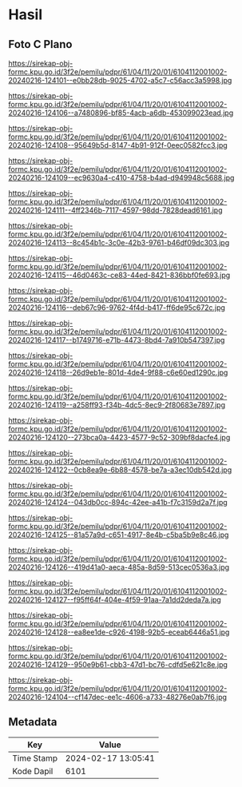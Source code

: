 # Hasil

## Foto C Plano

https://sirekap-obj-formc.kpu.go.id/3f2e/pemilu/pdpr/61/04/11/20/01/6104112001002-20240216-124101--e0bb28db-9025-4702-a5c7-c56acc3a5998.jpg

https://sirekap-obj-formc.kpu.go.id/3f2e/pemilu/pdpr/61/04/11/20/01/6104112001002-20240216-124106--a7480896-bf85-4acb-a6db-453099023ead.jpg

https://sirekap-obj-formc.kpu.go.id/3f2e/pemilu/pdpr/61/04/11/20/01/6104112001002-20240216-124108--95649b5d-8147-4b91-912f-0eec0582fcc3.jpg

https://sirekap-obj-formc.kpu.go.id/3f2e/pemilu/pdpr/61/04/11/20/01/6104112001002-20240216-124109--ec9630a4-c410-4758-b4ad-d949948c5688.jpg

https://sirekap-obj-formc.kpu.go.id/3f2e/pemilu/pdpr/61/04/11/20/01/6104112001002-20240216-124111--4ff2346b-7117-4597-98dd-7828dead6161.jpg

https://sirekap-obj-formc.kpu.go.id/3f2e/pemilu/pdpr/61/04/11/20/01/6104112001002-20240216-124113--8c454b1c-3c0e-42b3-9761-b46df09dc303.jpg

https://sirekap-obj-formc.kpu.go.id/3f2e/pemilu/pdpr/61/04/11/20/01/6104112001002-20240216-124115--46d0463c-ce83-44ed-8421-836bbf0fe693.jpg

https://sirekap-obj-formc.kpu.go.id/3f2e/pemilu/pdpr/61/04/11/20/01/6104112001002-20240216-124116--deb67c96-9762-4f4d-b417-ff6de95c672c.jpg

https://sirekap-obj-formc.kpu.go.id/3f2e/pemilu/pdpr/61/04/11/20/01/6104112001002-20240216-124117--b1749716-e71b-4473-8bd4-7a910b547397.jpg

https://sirekap-obj-formc.kpu.go.id/3f2e/pemilu/pdpr/61/04/11/20/01/6104112001002-20240216-124118--26d9eb1e-801d-4de4-9f88-c6e60ed1290c.jpg

https://sirekap-obj-formc.kpu.go.id/3f2e/pemilu/pdpr/61/04/11/20/01/6104112001002-20240216-124119--a258ff93-f34b-4dc5-8ec9-2f80683e7897.jpg

https://sirekap-obj-formc.kpu.go.id/3f2e/pemilu/pdpr/61/04/11/20/01/6104112001002-20240216-124120--273bca0a-4423-4577-9c52-309bf8dacfe4.jpg

https://sirekap-obj-formc.kpu.go.id/3f2e/pemilu/pdpr/61/04/11/20/01/6104112001002-20240216-124122--0cb8ea9e-6b88-4578-be7a-a3ec10db542d.jpg

https://sirekap-obj-formc.kpu.go.id/3f2e/pemilu/pdpr/61/04/11/20/01/6104112001002-20240216-124124--043db0cc-894c-42ee-a41b-f7c3159d2a7f.jpg

https://sirekap-obj-formc.kpu.go.id/3f2e/pemilu/pdpr/61/04/11/20/01/6104112001002-20240216-124125--81a57a9d-c651-4917-8e4b-c5ba5b9e8c46.jpg

https://sirekap-obj-formc.kpu.go.id/3f2e/pemilu/pdpr/61/04/11/20/01/6104112001002-20240216-124126--419d41a0-aeca-485a-8d59-513cec0536a3.jpg

https://sirekap-obj-formc.kpu.go.id/3f2e/pemilu/pdpr/61/04/11/20/01/6104112001002-20240216-124127--f95ff64f-404e-4f59-91aa-7a1dd2deda7a.jpg

https://sirekap-obj-formc.kpu.go.id/3f2e/pemilu/pdpr/61/04/11/20/01/6104112001002-20240216-124128--ea8ee1de-c926-4198-92b5-eceab6446a51.jpg

https://sirekap-obj-formc.kpu.go.id/3f2e/pemilu/pdpr/61/04/11/20/01/6104112001002-20240216-124129--950e9b61-cbb3-47d1-bc76-cdfd5e621c8e.jpg

https://sirekap-obj-formc.kpu.go.id/3f2e/pemilu/pdpr/61/04/11/20/01/6104112001002-20240216-124104--cf147dec-ee1c-4606-a733-48276e0ab7f6.jpg


## Metadata

| Key        | Value               |
| ---------- | ------------------- |
| Time Stamp | 2024-02-17 13:05:41 |
| Kode Dapil | 6101                |




